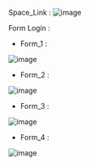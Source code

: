 Space_Link :
![image](https://github.com/duonghoccodefullstack/Project_front-end/assets/143280316/2c92aa3c-84a6-4456-86cf-245637fc4794)

Form Login :

+ Form_1 :

![image](https://github.com/duonghoccodefullstack/Project_front-end/assets/143280316/a44817c4-a495-4d7f-abca-a87f8c9b240d)

+ Form_2 :

![image](https://github.com/duonghoccodefullstack/Project_front-end/assets/143280316/5856a50b-f82c-425b-b794-5f428376353e)

+ Form_3 :
  
![image](https://github.com/duonghoccodefullstack/Project_front-end/assets/143280316/a5dc3429-4768-4bf3-86ca-68f9a4f8a7a5)

+ Form_4 :

![image](https://github.com/duonghoccodefullstack/Project_front-end/assets/143280316/98617bf8-056f-4955-b2da-aedb59534671)



